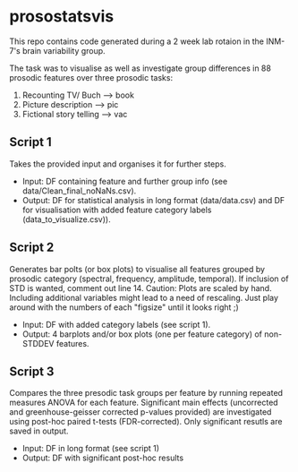 # prosostatsvis

This repo contains code generated during a 2 week lab rotaion in the INM-7's brain variability group.

The task was to visualise as well as investigate group differences in 88 prosodic features over three prosodic tasks:
1. Recounting TV/ Buch --> book
2. Picture description --> pic
3. Fictional story telling --> vac

## Script 1 
Takes the provided input and organises it for further steps.
* Input: DF containing feature and further group info (see data/Clean_final_noNaNs.csv).
* Output: DF for statistical analysis in long format (data/data.csv) and DF for visualisation with added feature category labels (data_to_visualize.csv)).

## Script 2 
Generates bar polts (or box plots) to visualise all features grouped by prosodic category (spectral, frequency, amplitude, temporal). If inclusion of STD is wanted, comment out line 14.
Caution: Plots are scaled by hand. Including additional variables might lead to a need of rescaling. Just play around with the numbers of each "figsize" until it looks right ;)
* Input: DF with added category labels (see script 1).
* Output: 4 barplots and/or box plots (one per feature category) of non-STDDEV features.

## Script 3 
Compares the three presodic task groups per feature by running repeated measures ANOVA for each feature. Significant main effects (uncorrected and greenhouse-geisser corrected p-values provided) are investigated using post-hoc paired t-tests (FDR-corrected). Only significant resutls are saved in output.
* Input: DF in long format (see script 1)
* Output: DF with significant post-hoc results

